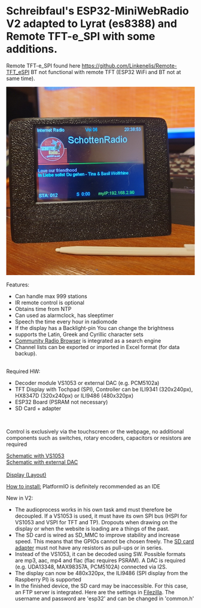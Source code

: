 # Schreibfaul's ESP32-MiniWebRadio V2 adapted to Lyrat (es8388) and Remote TFT-e_SPI with some additions.
Remote TFT-e_SPI found here https://github.com/Linkenelis/Remote-TFT_eSPI
BT not functional with remote TFT (ESP32 WiFi and BT not at same time).

![Display](https://github.com/Linkenelis/Remote-TFT_eSPI/blob/main/Photo/Front.jpg)

Features:
<ul>
<li>Can handle max 999 stations</li>
<li>IR remote control is optional</li>
<li>Obtains time from NTP</li>
<li>Can used as alarmclock, has sleeptimer</li>
<li>Speech the time every hour in radiomode</li>
<li>If the display has a Backlight-pin You can change the brightness</li>
<li>supports the Latin, Greek and Cyrillic character sets</li>
<li><a href="https://www.radio-browser.info/">Community Radio Browser</a> is integrated as a search engine</li>
<li>Channel lists can be exported or imported in Excel format (for data backup).</li>
</ul><br>
Required HW:
<ul>
<li>Decoder module VS1053 or external DAC (e.g. PCM5102a)</li>
<li>TFT Display with Tochpad (SPI), Controller can be ILI9341 (320x240px), HX8347D (320x240px) or ILI9486 (480x320px)</li>
<li>ESP32 Board (PSRAM not necessary)</li>
<li>SD Card + adapter</li>
</ul><br>

Control is exclusively via the touchscreen or the webpage, no additional components such as switches, rotary encoders, capacitors or resistors are required

<a href="https://github.com/schreibfaul1/ESP32-MiniWebRadio/blob/MiniWebRadio-V2/additional_info/MWR_V2_VS1053.jpg">Schematic with VS1053</a><br>
<a href="https://github.com/schreibfaul1/ESP32-MiniWebRadio/blob/MiniWebRadio-V2/additional_info/MWR_V2_DAC.jpg">Schematic with external DAC</a><br>
<br>
<a href="https://github.com/schreibfaul1/ESP32-MiniWebRadio/blob/MiniWebRadio-V2/additional_info/MiniWebRadio%20V2%20Layout.pdf">Display (Layout)</a>

<a href="https://github.com/schreibfaul1/ESP32-MiniWebRadio/blob/MiniWebRadio-V2/additional_info/How%20to%20install.pdf">How to install:</a>
PlatformIO is definitely recommended as an IDE

New in V2:
<ul>
<li>The audioprocess works in his own task amd must therefore be decoupled. If a VS1053 is used, it must have its own SPI bus (HSPI for VS1053 and VSPI for TFT and TP). Dropouts when drawing on the display or when the website is loading are a things of the past. </li>
<li>The SD card is wired as SD_MMC to improve stability and increase speed. This means that the GPIOs cannot be chosen freely. The <a href="https://github.com/schreibfaul1/ESP32-MiniWebRadio/blob/MiniWebRadio-V2/additional_info/SD_Card_Adapter_for_SD_MMC_.jpg">SD card adapter</a> must not have any resistors as pull-ups or in series.</li>
<li>Instead of the VS1053, it can be decoded using SW. Possible formats are mp3, aac, mp4 and flac (flac requires PSRAM). A DAC is required (e.g. UDA13348, MAX98357A, PCM5102A) connected via I2S.</li>
<li>The display can now be 480x320px, the ILI9486 (SPI display from the Raspberry PI) is supported</li>
<li>In the finished device, the SD card may be inaccessible. For this case, an FTP server is integrated. Here are the settings in <a href="https://github.com/schreibfaul1/ESP32-MiniWebRadio/blob/MiniWebRadio-V2/additional_info/Filezilla.pdf">Filezilla</a>. The username and password are 'esp32' and can be changed in 'common.h'</li>
<br>
<br>
 


